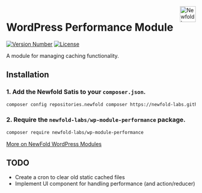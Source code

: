 <a href="https://newfold.com/" target="_blank">
    <img src="https://newfold.com/content/experience-fragments/newfold/site-header/master/_jcr_content/root/header/logo.coreimg.svg/1621395071423/newfold-digital.svg" alt="Newfold Logo" title="Newfold Digital" align="right" 
height="42" />
</a>

# WordPress Performance Module
[![Version Number](https://img.shields.io/github/v/release/newfold-labs/wp-module-performance?color=21a0ed&labelColor=333333)](https://github.com/newfold/wp-module-performance/releases)
[![License](https://img.shields.io/github/license/newfold-labs/wp-module-performance?labelColor=333333&color=666666)](https://raw.githubusercontent.com/newfold-labs/wp-module-performance/master/LICENSE)

A module for managing caching functionality.

## Installation

### 1. Add the Newfold Satis to your `composer.json`.

 ```bash
 composer config repositories.newfold composer https://newfold-labs.github.io/satis
 ```

### 2. Require the `newfold-labs/wp-module-performance` package.

 ```bash
 composer require newfold-labs/wp-module-performance
 ```

[More on NewFold WordPress Modules](https://github.com/newfold-labs/wp-module-loader)


## TODO

- Create a cron to clear old static cached files
- Implement UI component for handling performance (and action/reducer)
